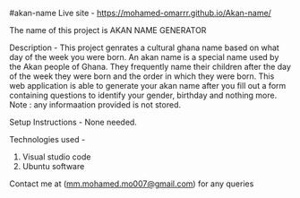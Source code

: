 #akan-name
Live site - https://mohamed-omarrr.github.io/Akan-name/

The name of this project is AKAN NAME GENERATOR


Description - This project genrates a cultural ghana name based on what day of the week you were born. An akan name is a special name used by the Akan people of Ghana. They frequently name their children after the day of the week they were born and the order in which they were born. This web application is able to generate your akan name after you fill out a form containing questions to identify your gender, birthday and nothing more. Note : any informaation provided is not stored.

Setup Instructions - None needed.

Technologies used - 
1) Visual studio code
2) Ubuntu software

Contact me at (mm.mohamed.mo007@gmail.com) for any queries


